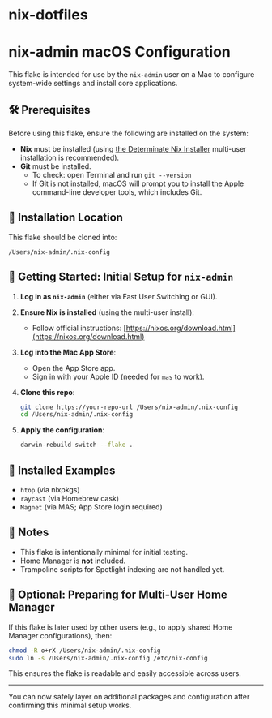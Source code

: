 # nix-dotfiles
# nix-admin macOS Configuration

This flake is intended for use by the `nix-admin` user on a Mac to configure system-wide settings and install core applications.

## 🛠️ Prerequisites

Before using this flake, ensure the following are installed on the system:

- **Nix** must be installed (using [the Determinate Nix Installer](https://zero-to-nix.com/concepts/nix-installer/) multi-user installation is recommended).
- **Git** must be installed.
  - To check: open Terminal and run `git --version`
  - If Git is not installed, macOS will prompt you to install the Apple command-line developer tools, which includes Git.

## 📁 Installation Location

This flake should be cloned into:

```
/Users/nix-admin/.nix-config
```

## 🚀 Getting Started: Initial Setup for `nix-admin`

1. **Log in as `nix-admin`** (either via Fast User Switching or GUI).

2. **Ensure Nix is installed** (using the multi-user install):

   * Follow official instructions: [https://nixos.org/download.html](https://nixos.org/download.html)

3. **Log into the Mac App Store**:

   * Open the App Store app.
   * Sign in with your Apple ID (needed for `mas` to work).

4. **Clone this repo**:

   ```zsh
   git clone https://your-repo-url /Users/nix-admin/.nix-config
   cd /Users/nix-admin/.nix-config
   ```

5. **Apply the configuration**:

   ```zsh
   darwin-rebuild switch --flake .
   ```

## 🧪 Installed Examples

* `htop` (via nixpkgs)
* `raycast` (via Homebrew cask)
* `Magnet` (via MAS; App Store login required)

## 🧼 Notes

* This flake is intentionally minimal for initial testing.
* Home Manager is **not** included.
* Trampoline scripts for Spotlight indexing are not handled yet.

## 🔄 Optional: Preparing for Multi-User Home Manager

If this flake is later used by other users (e.g., to apply shared Home Manager configurations), then:

```zsh
chmod -R o+rX /Users/nix-admin/.nix-config
sudo ln -s /Users/nix-admin/.nix-config /etc/nix-config
```

This ensures the flake is readable and easily accessible across users.

---

You can now safely layer on additional packages and configuration after confirming this minimal setup works.
